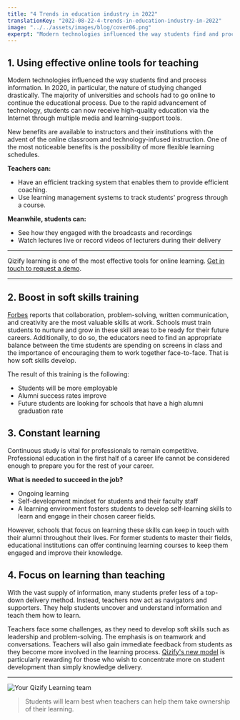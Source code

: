 ```yaml
---
title: "4 Trends in education industry in 2022"
translationKey: "2022-08-22-4-trends-in-education-industry-in-2022"
image: "../../assets/images/blog/cover06.png"
experpt: "Modern technologies influenced the way students find and process information. In 2020, in particular, the nature of studying changed drastically. The majority of universities and schools had to go online to continue the educational process."
---
```


## 1. Using effective online tools for teaching

Modern technologies influenced the way students find and process information. In 2020, in particular, the nature of studying changed drastically. The majority of universities and schools had to go online to continue the educational process. Due to the rapid advancement of technology, students can now receive high-quality education via the Internet through multiple media and learning-support tools.

New benefits are available to instructors and their institutions with the advent of the online classroom and technology-infused instruction. One of the most noticeable benefits is the possibility of more flexible learning schedules. 

**Teachers can:**

- Have an efficient tracking system that enables them to provide efficient coaching. 
- Use learning management systems to track students' progress through a course. 

**Meanwhile, students can:**

- See how they engaged with the broadcasts and recordings
- Watch lectures live or record videos of lecturers during their delivery

---

Qizify learning is one of the most effective tools for online learning. [Get in touch to request a demo](https://www.qizify.com/pricing).

---

## 2. Boost in soft skills training

[Forbes](https://www.forbes.com/sites/nataliapeart/2019/09/10/the-12-most-important-skills-you-need-to-succeed-at-work/?sh=3507d83f1c6a) reports that collaboration, problem-solving, written communication, and creativity are the most valuable skills at work. Schools must train students to nurture and grow in these skill areas to be ready for their future careers. Additionally, to do so, the educators need to find an appropriate balance between the time students are spending on screens in class and the importance of encouraging them to work together face-to-face. That is how soft skills develop.

The result of this training is the following: 

- Students will be more employable
- Alumni success rates improve
- Future students are looking for schools that have a high alumni graduation rate

## 3. Constant learning

Continuous study is vital for professionals to remain competitive. Professional education in the first half of a career life cannot be considered enough to prepare you for the rest of your career.

**What is needed to succeed in the job?**

- Ongoing learning
- Self-development mindset for students and their faculty staff
- A learning environment fosters students to develop self-learning skills to learn and engage in their chosen career fields.

However, schools that focus on learning these skills can keep in touch with their alumni throughout their lives. For former students to master their fields, educational institutions can offer continuing learning courses to keep them engaged and improve their knowledge.

## 4. Focus on learning than teaching

With the vast supply of information, many students prefer less of a top-down delivery method. Instead, teachers now act as navigators and supporters. They help students uncover and understand information and teach them how to learn.

Teachers face some challenges, as they need to develop soft skills such as leadership and problem-solving. The emphasis is on teamwork and conversations. Teachers will also gain immediate feedback from students as they become more involved in the learning process. [Qizify's new model](https://www.qizify.com/) is particularly rewarding for those who wish to concentrate more on student development than simply knowledge delivery.

---

![ Your Qizify Learning team](/assets/images/blog/cover09.jpg " Your Qizify Learning team")

> Students will learn best when teachers can help them take ownership of their learning.